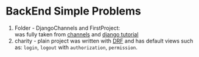 # BackEnd Simple Problems
1) Folder - DjangoChannels and FirstProject:<br>
was fully taken from [channels](https://channels.readthedocs.io/en/stable/tutorial/index.html) and [django tutorial](https://docs.djangoproject.com/en/2.2/intro/)
2) charity - plain project was written with [DRF](https://www.django-rest-framework.org) and has default views such as: `login`, `logout` with `authorization`, `permission`.

 
